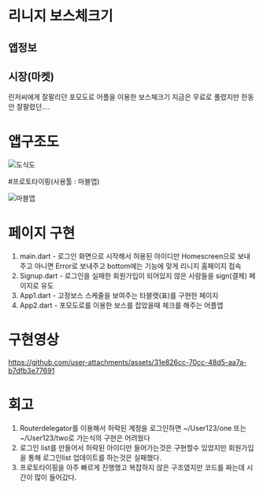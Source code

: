 # 리니지 보스체크기
## 앱정보
## 시장(마켓)
  린저씨에게 잘팔리던 포모도로 어플을 이용한 보스체크기
  지금은 무료로 풀렸지만 한동안 잘팔렸던....
  
# 앱구조도

![도식도](https://github.com/user-attachments/assets/b2d61ffe-9757-4d6d-9318-141977a7b6fd)

#프로토타이핑(사용툴 : 마블앱)

![마블앱](https://github.com/user-attachments/assets/604f5404-fc3e-4a7f-ab24-d7e35ca02cc8)

# 페이지 구현
1. main.dart - 로그인 화면으로 시작해서 허용된 아이디만 Homescreen으로 보내주고 아니면 Error로 보내주고 bottom에는 기능에 맞게 리니지 홈페이지 접속
2. Signup.dart - 로그인을 실패한 회원가입이 되어있지 않은 사람들을 sign(결제) 페이지로 유도
3. App1.dart - 고정보스 스케줄을 보여주는 타블랫(표)를 구현한 페이지
4. App2.dart - 포모도로를 이용한 보스를 잡았을때 체크를 해주는 어플앱

# 구현영상
https://github.com/user-attachments/assets/31e826cc-70cc-48d5-aa7a-b7dfb3e77691

# 회고
1. Routerdelegator를 이용해서 허락된 계정을 로그인하면 ~/User123/one 또는 ~/User123/two로 가는식의 구현은 어려웠다
2. 로그인 list를 만들어서 허락된 아이디만 들어가는것은 구현할수 있었지만 회원가입을 통해 로그인list 업데이트를 하는것은 실패했다.
3. 프로토타이핑을 아주 빠르게 진행했고 복잡하지 않은 구조였지만 코드를 짜는데 시간이 많이 들어갔다.
